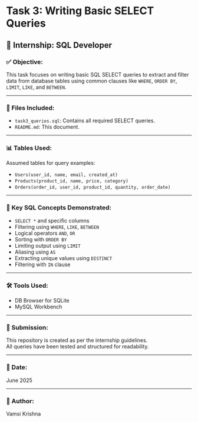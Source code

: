 # Task 3: Writing Basic SELECT Queries

## 💼 Internship: SQL Developer

### ✅ Objective:
This task focuses on writing basic SQL SELECT queries to extract and filter data from database tables using common clauses like `WHERE`, `ORDER BY`, `LIMIT`, `LIKE`, and `BETWEEN`.

---

### 📂 Files Included:
- `task3_queries.sql`: Contains all required SELECT queries.
- `README.md`: This document.

---

### 📊 Tables Used:
Assumed tables for query examples:
- `Users(user_id, name, email, created_at)`
- `Products(product_id, name, price, category)`
- `Orders(order_id, user_id, product_id, quantity, order_date)`

---

### 🔑 Key SQL Concepts Demonstrated:
- `SELECT *` and specific columns
- Filtering using `WHERE`, `LIKE`, `BETWEEN`
- Logical operators `AND`, `OR`
- Sorting with `ORDER BY`
- Limiting output using `LIMIT`
- Aliasing using `AS`
- Extracting unique values using `DISTINCT`
- Filtering with `IN` clause

---

### 🛠 Tools Used:
- DB Browser for SQLite
- MySQL Workbench

---

### 🔗 Submission:
This repository is created as per the internship guidelines.  
All queries have been tested and structured for readability.

---

### 📅 Date:
June 2025

---

### 🚀 Author:
Vamsi Krishna
